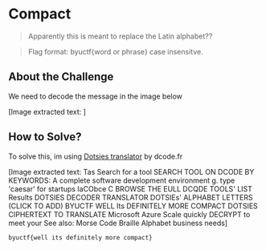 # Compact
> Apparently this is meant to replace the Latin alphabet??

> Flag format: byuctf{word or phrase} case insensitve.

## About the Challenge
We need to decode the message in the image below


[Image extracted text: ]


## How to Solve?
To solve this, im using [Dotsies translator](https://www.dcode.fr/dotsies-writing) by dcode.fr


[Image extracted text: Tas
Search for a tool
SEARCH
TOOL ON DCODE BY KEYWORDS:
A complete software
development environment
g. type 'caesar'
for startups
IaCObce C
BROWSE THE EULL DCQDE TOOLS' LIST
Results
DOTSIES DECODER
TRANSLATOR
DOTSIEs' ALPHABET LETTERS (CLICK TO ADD)
BYUCTF
WELL
Its DEFINITELY MORE
COMPACT
DOTSIES CIPHERTEXT TO TRANSLATE
Microsoft Azure
Scale quickly
DECRYPT
to meet your
See also: Morse Code
Braille Alphabet
business needs]


```
byuctf{well its definitely more compact}
```